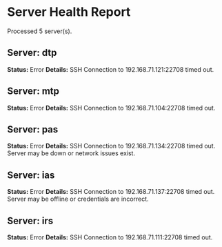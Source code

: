 # Server Health Report
Processed 5 server(s).

## Server: dtp
**Status:** Error
  **Details:** SSH Connection to 192.168.71.121:22708 timed out.

## Server: mtp
**Status:** Error
  **Details:** SSH Connection to 192.168.71.104:22708 timed out.

## Server: pas
**Status:** Error
  **Details:** SSH Connection to 192.168.71.134:22708 timed out. Server may be down or network issues exist.

## Server: ias
**Status:** Error
  **Details:** SSH Connection to 192.168.71.137:22708 timed out. Server may be offline or credentials are incorrect.

## Server: irs
**Status:** Error
  **Details:** SSH Connection to 192.168.71.111:22708 timed out.